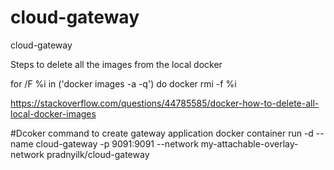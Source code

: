 # cloud-gateway
cloud-gateway

Steps to delete all the images from the local docker

for /F %i in ('docker images -a -q') do docker rmi -f %i


https://stackoverflow.com/questions/44785585/docker-how-to-delete-all-local-docker-images

#Dcoker command to create gateway application
docker container run -d --name cloud-gateway -p 9091:9091 --network my-attachable-overlay-network pradnyilk/cloud-gateway
